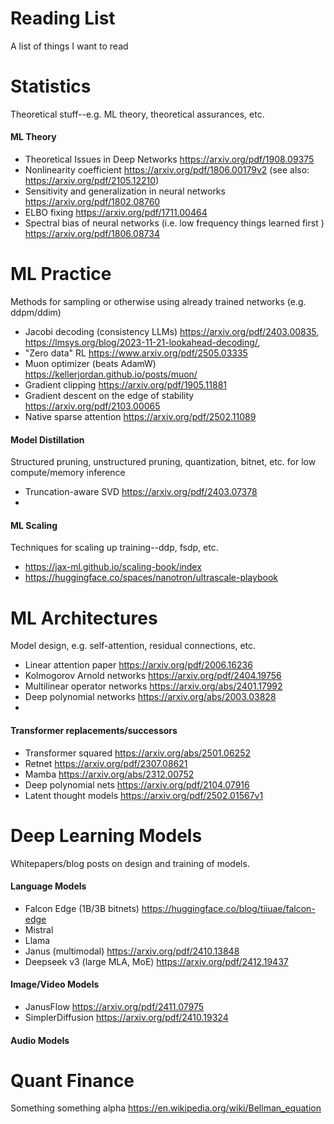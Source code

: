 # Reading List
A list of things I want to read
# Statistics
Theoretical stuff--e.g. ML theory, theoretical assurances, etc. 
#### ML Theory
- Theoretical Issues in Deep Networks https://arxiv.org/pdf/1908.09375
- Nonlinearity coefficient https://arxiv.org/pdf/1806.00179v2 (see also: https://arxiv.org/pdf/2105.12210)
- Sensitivity and generalization in neural networks https://arxiv.org/pdf/1802.08760
- ELBO fixing https://arxiv.org/pdf/1711.00464
- Spectral bias of neural networks (i.e. low frequency things learned first ) https://arxiv.org/pdf/1806.08734
# ML Practice
Methods for sampling or otherwise using already trained networks (e.g. ddpm/ddim)
- Jacobi decoding (consistency LLMs) https://arxiv.org/pdf/2403.00835, https://lmsys.org/blog/2023-11-21-lookahead-decoding/,
- "Zero data" RL https://www.arxiv.org/pdf/2505.03335
-  Muon optimizer (beats AdamW) https://kellerjordan.github.io/posts/muon/
- Gradient clipping https://arxiv.org/pdf/1905.11881
- Gradient descent on the edge of stability https://arxiv.org/pdf/2103.00065
- Native sparse attention https://arxiv.org/pdf/2502.11089

#### Model Distillation
Structured pruning, unstructured pruning, quantization, bitnet, etc. for low compute/memory inference
- Truncation-aware SVD https://arxiv.org/pdf/2403.07378
- 

#### ML Scaling
Techniques for scaling up training--ddp, fsdp, etc. 
- https://jax-ml.github.io/scaling-book/index
- https://huggingface.co/spaces/nanotron/ultrascale-playbook
# ML Architectures
Model design, e.g. self-attention, residual connections, etc. 
- Linear attention paper https://arxiv.org/pdf/2006.16236
- Kolmogorov Arnold networks https://arxiv.org/pdf/2404.19756
- Multilinear operator networks https://arxiv.org/abs/2401.17992
- Deep polynomial networks https://arxiv.org/abs/2003.03828
- 
#### Transformer replacements/successors
- Transformer squared https://arxiv.org/abs/2501.06252
- Retnet https://arxiv.org/pdf/2307.08621
- Mamba https://arxiv.org/abs/2312.00752
- Deep polynomial nets https://arxiv.org/pdf/2104.07916
- Latent thought models https://arxiv.org/pdf/2502.01567v1

# Deep Learning Models
Whitepapers/blog posts on design and training of models. 
#### Language Models
- Falcon Edge (1B/3B bitnets) https://huggingface.co/blog/tiiuae/falcon-edge
- Mistral
- Llama
- Janus (multimodal) https://arxiv.org/pdf/2410.13848
- Deepseek v3 (large MLA, MoE) https://arxiv.org/pdf/2412.19437 

#### Image/Video Models
- JanusFlow https://arxiv.org/pdf/2411.07975
- SimplerDiffusion https://arxiv.org/pdf/2410.19324

#### Audio Models


# Quant Finance
Something something alpha
https://en.wikipedia.org/wiki/Bellman_equation





